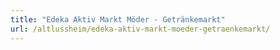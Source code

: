 ```yaml
---
title: "Edeka Aktiv Markt Möder - Getränkemarkt"
url: /altlussheim/edeka-aktiv-markt-moeder-getraenkemarkt/
---
```


